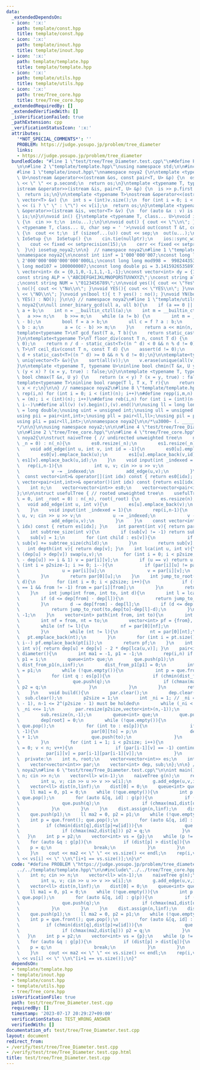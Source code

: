 ```yaml
---
data:
  _extendedDependsOn:
  - icon: ':x:'
    path: template/const.hpp
    title: template/const.hpp
  - icon: ':x:'
    path: template/inout.hpp
    title: template/inout.hpp
  - icon: ':x:'
    path: template/template.hpp
    title: template/template.hpp
  - icon: ':x:'
    path: template/utils.hpp
    title: template/utils.hpp
  - icon: ':x:'
    path: tree/Tree_core.hpp
    title: tree/Tree_core.hpp
  _extendedRequiredBy: []
  _extendedVerifiedWith: []
  _isVerificationFailed: true
  _pathExtension: cpp
  _verificationStatusIcon: ':x:'
  attributes:
    '*NOT_SPECIAL_COMMENTS*': ''
    PROBLEM: https://judge.yosupo.jp/problem/tree_diameter
    links:
    - https://judge.yosupo.jp/problem/tree_diameter
  bundledCode: "#line 1 \"test/tree/Tree_Diameter.test.cpp\"\n#define PROBLEM \"https://judge.yosupo.jp/problem/tree_diameter\"\
    \n\n#line 2 \"template/template.hpp\"\nusing namespace std;\n\n#include<bits/stdc++.h>\n\
    #line 1 \"template/inout.hpp\"\nnamespace noya2 {\n\ntemplate <typename T, typename\
    \ U>\nostream &operator<<(ostream &os, const pair<T, U> &p) {\n  os << p.first\
    \ << \" \" << p.second;\n  return os;\n}\ntemplate <typename T, typename U>\n\
    istream &operator>>(istream &is, pair<T, U> &p) {\n  is >> p.first >> p.second;\n\
    \  return is;\n}\n\ntemplate <typename T>\nostream &operator<<(ostream &os, const\
    \ vector<T> &v) {\n  int s = (int)v.size();\n  for (int i = 0; i < s; i++) os\
    \ << (i ? \" \" : \"\") << v[i];\n  return os;\n}\ntemplate <typename T>\nistream\
    \ &operator>>(istream &is, vector<T> &v) {\n  for (auto &x : v) is >> x;\n  return\
    \ is;\n}\n\nvoid in() {}\ntemplate <typename T, class... U>\nvoid in(T &t, U &...u)\
    \ {\n  cin >> t;\n  in(u...);\n}\n\nvoid out() { cout << \"\\n\"; }\ntemplate\
    \ <typename T, class... U, char sep = ' '>\nvoid out(const T &t, const U &...u)\
    \ {\n  cout << t;\n  if (sizeof...(u)) cout << sep;\n  out(u...);\n}\n\nstruct\
    \ IoSetup {\n  IoSetup() {\n    cin.tie(nullptr);\n    ios::sync_with_stdio(false);\n\
    \    cout << fixed << setprecision(15);\n    cerr << fixed << setprecision(7);\n\
    \  }\n} iosetup_noya2;\n\n}  // namespace noya2\n#line 1 \"template/const.hpp\"\
    \nnamespace noya2{\n\nconst int iinf = 1'000'000'007;\nconst long long linf =\
    \ 2'000'000'000'000'000'000LL;\nconst long long mod998 =  998244353;\nconst long\
    \ long mod107 = 1000000007;\nconst long double pi = 3.14159265358979323;\nconst\
    \ vector<int> dx = {0,1,0,-1,1,1,-1,-1};\nconst vector<int> dy = {1,0,-1,0,1,-1,-1,1};\n\
    const string ALP = \"ABCDEFGHIJKLMNOPQRSTUVWXYZ\";\nconst string alp = \"abcdefghijklmnopqrstuvwxyz\"\
    ;\nconst string NUM = \"0123456789\";\n\nvoid yes(){ cout << \"Yes\\n\"; }\nvoid\
    \ no(){ cout << \"No\\n\"; }\nvoid YES(){ cout << \"YES\\n\"; }\nvoid NO(){ cout\
    \ << \"NO\\n\"; }\nvoid yn(bool t){ t ? yes() : no(); }\nvoid YN(bool t){ t ?\
    \ YES() : NO(); }\n\n} // namespace noya2\n#line 1 \"template/utils.hpp\"\nnamespace\
    \ noya2{\n\null inner_binary_gcd(ull a, ull b){\n    if (a == 0 || b == 0) return\
    \ a + b;\n    int n = __builtin_ctzll(a);\n    int m = __builtin_ctzll(b);\n \
    \   a >>= n;\n    b >>= m;\n    while (a != b) {\n        int m = __builtin_ctzll(a\
    \ - b);\n        bool f = a > b;\n        ull c = f ? a : b;\n        b = f ?\
    \ b : a;\n        a = (c - b) >> m;\n    }\n    return a << min(n, m);\n}\n\n\
    template<typename T>\nT gcd_fast(T a, T b){\n    return static_cast<T>(inner_binary_gcd(static_cast<ull>(abs(a)),static_cast<ull>(abs(b))));\n\
    }\n\ntemplate<typename T>\nT floor_div(const T n, const T d) {\n    assert(d !=\
    \ 0);\n    return n / d - static_cast<T>((n ^ d) < 0 && n % d != 0);\n}\n\ntemplate<typename\
    \ T>\nT ceil_div(const T n, const T d) {\n    assert(d != 0);\n    return n /\
    \ d + static_cast<T>((n ^ d) >= 0 && n % d != 0);\n}\n\ntemplate<typename T> void\
    \ uniq(vector<T> &v){\n    sort(all(v));\n    v.erase(unique(all(v)),v.end());\n\
    }\n\ntemplate <typename T, typename U>\ninline bool chmin(T &x, U y) {\n    return\
    \ (y < x) ? (x = y, true) : false;\n}\n\ntemplate <typename T, typename U>\ninline\
    \ bool chmax(T &x, U y) {\n    return (x < y) ? (x = y, true) : false;\n}\n\n\
    template<typename T>\ninline bool range(T l, T x, T r){\n    return l <= x &&\
    \ x < r;\n}\n\n} // namespace noya2\n#line 8 \"template/template.hpp\"\n\n#define\
    \ rep(i,n) for (int i = 0; i < (int)(n); i++)\n#define repp(i,m,n) for (int i\
    \ = (m); i < (int)(n); i++)\n#define reb(i,n) for (int i = (int)(n-1); i >= 0;\
    \ i--)\n#define all(v) (v).begin(),(v).end()\n\nusing ll = long long;\nusing ld\
    \ = long double;\nusing uint = unsigned int;\nusing ull = unsigned long long;\n\
    using pii = pair<int,int>;\nusing pll = pair<ll,ll>;\nusing pil = pair<int,ll>;\n\
    using pli = pair<ll,int>;\n\nnamespace noya2{\n\n/*\u3000~ (. _________ . /)\u3000\
    */\n\n}\n\nusing namespace noya2;\n\n\n#line 4 \"test/tree/Tree_Diameter.test.cpp\"\
    \n\n#line 2 \"tree/Tree_core.hpp\"\n\n#line 4 \"tree/Tree_core.hpp\"\n\nnamespace\
    \ noya2{\n\nstruct naiveTree { // undirected unweighted tree\n    naiveTree (int\
    \ _n = 0) : n(_n){\n        es0.resize(_n);\n        es1.resize(_n);\n    }\n\
    \    void add_edge(int u, int v, int id = -1){\n        es0[u].emplace_back(v);\n\
    \        es0[v].emplace_back(u);\n        es1[u].emplace_back(v,id);\n       \
    \ es1[v].emplace_back(u,id);\n    }\n    void input(int _indexed = 1){\n     \
    \   rep(i,n-1){\n            int u, v; cin >> u >> v;\n            u -= _indexed;\n\
    \            v -= _indexed;\n            add_edge(u,v);\n        }\n    }\n  \
    \  const vector<int>& operator[](int idx) const { return es0[idx]; }\n    const\
    \ vector<pair<int,int>>& operator()(int idx) const {return es1[idx]; }\n  private:\n\
    \    int n;\n    vector<vector<int>> es0;\n    vector<vector<pair<int,int>>> es1;\n\
    };\n\n\nstruct usefulTree { // rooted unweighted tree\n    usefulTree (int _n\
    \ = 0, int _root = 0) : n(_n), root(_root) {\n        es.resize(n);\n    }\n \
    \   void add_edge(int u, int v){\n        es[u].emplace_back(v);\n        es[v].emplace_back(u);\n\
    \    }\n    void input(int _indexed = 1){\n        rep(i,n-1){\n            int\
    \ u, v; cin >> u >> v;\n            u -= _indexed;\n            v -= _indexed;\n\
    \            add_edge(u,v);\n        }\n    }\n    const vector<int>& operator[](int\
    \ idx) const { return es[idx]; }\n    int parent(int v){ return par[0][v]; }\n\
    \    int subtree_size(int v){\n        if (sub[v] != -1) return sub[v];\n    \
    \    sub[v] = 1;\n        for (int child : es[v]){\n            if (child != par[0][v])\
    \ sub[v] += subtree_size(child);\n        }\n        return sub[v];\n    }\n \
    \   int depth(int v){ return dep[v]; }\n    int lca(int u, int v){\n        if\
    \ (dep[u] > dep[v]) swap(u,v);\n        for (int i = 0; i < p2size; i++) if ((dep[v]\
    \ - dep[u]) >> i & 1) v = par[i][v];\n        if (u == v) return u;\n        for\
    \ (int i = p2size-1; i >= 0; i--){\n            if (par[i][u] != par[i][v]){\n\
    \                u = par[i][u];\n                v = par[i][v];\n            }\n\
    \        }\n        return par[0][u];\n    }\n    int jump_to_root(int from, int\
    \ d){\n        for (int i = 0; i < p2size; i++){\n            if ((d >> i & 1)\
    \ == 1 && from != -1) from = par[i][from];\n        }\n        return from;\n\
    \    }\n    int jump(int from, int to, int d){\n        int l = lca(from,to);\n\
    \        if (d <= dep[from] - dep[l]){\n            return jump_to_root(from,d);\n\
    \        }\n        d -= dep[from] - dep[l];\n        if (d <= dep[to] - dep[l]){\n\
    \            return jump_to_root(to,dep[to]-dep[l]-d);\n        }\n        return\
    \ -1;\n    }\n    vector<int> path(int from, int to){\n        int l = lca(from,to);\n\
    \        int nf = from, nt = to;\n        vector<int> pf = {from}, pt = {to};\n\
    \        while (nf != l){\n            nf = par[0][nf];\n            pf.emplace_back(nf);\n\
    \        }\n        while (nt != l){\n            nt = par[0][nt];\n         \
    \   pt.emplace_back(nt);\n        }\n        for (int i = pt.size()-2; i >= 0;\
    \ i--) pf.emplace_back(pt[i]);\n        return pf;\n    }\n    int dist(int u,\
    \ int v){ return dep[u] + dep[v] - 2 * dep[lca(u,v)]; }\n    pair<int,pair<int,int>>\
    \ diameter(){\n        int ma1 = -1, p1 = -1;\n        rep(i,n) if (chmax(ma1,dep[i]))\
    \ p1 = i;\n        queue<int> que;\n        que.push(p1);\n        vector<int>\
    \ dist_from_p1(n,iinf);\n        dist_from_p1[p1] = 0;\n        int ma2 = 0, p2\
    \ = p1;\n        while (!que.empty()){\n            int p = que.front(); que.pop();\n\
    \            for (int q : es[p]){\n                if (chmin(dist_from_p1[q],dist_from_p1[p]+1)){\n\
    \                    que.push(q);\n                    if (chmax(ma2,dist_from_p1[q]))\
    \ p2 = q;\n                }\n            }\n        }\n        return make_pair(ma2,make_pair(p1,p2));\n\
    \    }\n    void build(){\n        par.clear();\n        dep.clear();\n      \
    \  sub.clear();\n        p2size = 1;\n        int _ni = 1; // _ni = 2^(p2size\
    \ - 1), n-1 <= 2^(p2size - 1) must be holded\n        while (_ni < n-1) p2size++,\
    \ _ni <<= 1;\n        par.resize(p2size,vector<int>(n,-1));\n        dep.resize(n,-1);\n\
    \        sub.resize(n,-1);\n        queue<int> que;\n        que.push(root);\n\
    \        dep[root] = 0;\n        while (!que.empty()){\n            int p = que.front();\
    \ que.pop();\n            for (int to : es[p]){\n                if (dep[to] ==\
    \ -1){\n                    par[0][to] = p;\n                    dep[to] = dep[p]\
    \ + 1;\n                    que.push(to);\n                }\n            }\n\
    \        }\n        for (int i = 1; i < p2size; i++){\n            for (int v\
    \ = 0; v < n; v++){\n                if (par[i-1][v] == -1) continue;\n      \
    \          par[i][v] = par[i-1][par[i-1][v]];\n            }\n        }\n    }\n\
    \  private:\n    int n, root;\n    vector<vector<int>> es;\n    int p2size;\n\
    \    vector<vector<int>> par;\n    vector<int> dep, sub;\n};\n\n} // namespace\
    \ noya2\n#line 6 \"test/tree/Tree_Diameter.test.cpp\"\n\nint main(){\n    int\
    \ n; cin >> n;\n    vector<ll> w(n-1);\n    naiveTree g(n);\n    rep(i,n-1){\n\
    \        int u, v; cin >> u >> v >> w[i];\n        g.add_edge(u,v,i);\n    }\n\
    \    vector<ll> dist(n,linf);\n    dist[0] = 0;\n    queue<int> que;\n    que.push(0);\n\
    \    ll ma1 = 0, p1 = 0;\n    while (!que.empty()){\n        int p = que.front();\
    \ que.pop();\n        for (auto &[q, id] : g(p)){\n            if (chmin(dist[q],dist[p]+w[id])){\n\
    \                que.push(q);\n                if (chmax(ma1,dist[q])) p1 = q;\n\
    \            }\n        }\n    }\n    dist.assign(n,linf);\n    dist[p1] = 0;\n\
    \    que.push(p1);\n    ll ma2 = 0, p2 = p1;\n    while (!que.empty()){\n    \
    \    int p = que.front(); que.pop();\n        for (auto &[q, id] : g(p)){\n  \
    \          if (chmin(dist[q],dist[p]+w[id])){\n                que.push(q);\n\
    \                if (chmax(ma2,dist[q])) p2 = q;\n            }\n        }\n \
    \   }\n    int p = p2;\n    vector<int> vs = {p};\n    while (p != p1){\n    \
    \    for (auto &q : g[p]){\n            if (dist[p] > dist[q]){\n            \
    \    p = q;\n                break;\n            }\n        }\n        vs.emplace_back(p);\n\
    \    }\n    cout << ma2 << \" \" << vs.size() << endl;\n    rep(i,vs.size()) cout\
    \ << vs[i] << \" \\n\"[i+1 == vs.size()];\n}\n"
  code: "#define PROBLEM \"https://judge.yosupo.jp/problem/tree_diameter\"\n\n#include\"\
    ../../template/template.hpp\"\n\n#include\"../../tree/Tree_core.hpp\"\n\nint main(){\n\
    \    int n; cin >> n;\n    vector<ll> w(n-1);\n    naiveTree g(n);\n    rep(i,n-1){\n\
    \        int u, v; cin >> u >> v >> w[i];\n        g.add_edge(u,v,i);\n    }\n\
    \    vector<ll> dist(n,linf);\n    dist[0] = 0;\n    queue<int> que;\n    que.push(0);\n\
    \    ll ma1 = 0, p1 = 0;\n    while (!que.empty()){\n        int p = que.front();\
    \ que.pop();\n        for (auto &[q, id] : g(p)){\n            if (chmin(dist[q],dist[p]+w[id])){\n\
    \                que.push(q);\n                if (chmax(ma1,dist[q])) p1 = q;\n\
    \            }\n        }\n    }\n    dist.assign(n,linf);\n    dist[p1] = 0;\n\
    \    que.push(p1);\n    ll ma2 = 0, p2 = p1;\n    while (!que.empty()){\n    \
    \    int p = que.front(); que.pop();\n        for (auto &[q, id] : g(p)){\n  \
    \          if (chmin(dist[q],dist[p]+w[id])){\n                que.push(q);\n\
    \                if (chmax(ma2,dist[q])) p2 = q;\n            }\n        }\n \
    \   }\n    int p = p2;\n    vector<int> vs = {p};\n    while (p != p1){\n    \
    \    for (auto &q : g[p]){\n            if (dist[p] > dist[q]){\n            \
    \    p = q;\n                break;\n            }\n        }\n        vs.emplace_back(p);\n\
    \    }\n    cout << ma2 << \" \" << vs.size() << endl;\n    rep(i,vs.size()) cout\
    \ << vs[i] << \" \\n\"[i+1 == vs.size()];\n}"
  dependsOn:
  - template/template.hpp
  - template/inout.hpp
  - template/const.hpp
  - template/utils.hpp
  - tree/Tree_core.hpp
  isVerificationFile: true
  path: test/tree/Tree_Diameter.test.cpp
  requiredBy: []
  timestamp: '2023-07-17 20:29:27+09:00'
  verificationStatus: TEST_WRONG_ANSWER
  verifiedWith: []
documentation_of: test/tree/Tree_Diameter.test.cpp
layout: document
redirect_from:
- /verify/test/tree/Tree_Diameter.test.cpp
- /verify/test/tree/Tree_Diameter.test.cpp.html
title: test/tree/Tree_Diameter.test.cpp
---
```

